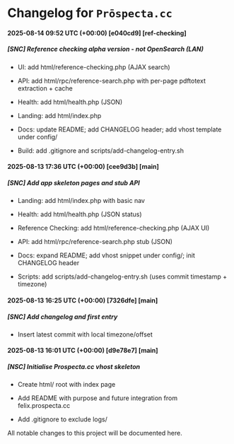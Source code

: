 # Changelog for `Prōspecta.cc`

#### 2025-08-14 09:52 UTC (+00:00) [e040cd9] [ref-checking]

##### [SNC] Reference checking alpha version - not OpenSearch (LAN)

- UI: add html/reference-checking.php (AJAX search)

- API: add html/rpc/reference-search.php with per-page pdftotext extraction + cache

- Health: add html/health.php (JSON)

- Landing: add html/index.php

- Docs: update README; add CHANGELOG header; add vhost template under config/

- Build: add .gitignore and scripts/add-changelog-entry.sh



#### 2025-08-13 17:36 UTC (+00:00) [cee9d3b] [main]

##### [SNC] Add app skeleton pages and stub API

- Landing: add html/index.php with basic nav

- Health: add html/health.php (JSON status)

- Reference Checking: add html/reference-checking.php (AJAX UI)

- API: add html/rpc/reference-search.php stub (JSON)

- Docs: expand README; add vhost snippet under config/; init CHANGELOG header

- Scripts: add scripts/add-changelog-entry.sh (uses commit timestamp + timezone)



#### 2025-08-13 16:25 UTC (+00:00) [7326dfe] [main]

##### [SNC] Add changelog and first entry

- Insert latest commit with local timezone/offset



#### 2025-08-13 16:01 UTC (+00:00) [d9e78e7] [main]

##### [NSC] Initialise Prospecta.cc vhost skeleton

- Create html/ root with index page

- Add README with purpose and future integration from felix.prospecta.cc

- Add .gitignore to exclude logs/


All notable changes to this project will be documented here.



